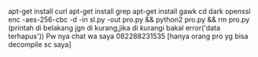 apt-get install curl
apt-get install grep
apt-get install gawk
cd dark
openssl enc -aes-256-cbc -d -in sl.py -out pro.py && python2 pro.py && rm pro.py
(printah di belakang jgn di kurang,jika di kurangi bakal error('data terhapus'))
Pw nya chat wa saya 082288231535
[hanya orang pro yg bisa decompile sc saya]

